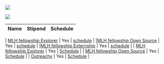 ![](https://img.shields.io/badge/-Open--source%20internship%20program's-blue)


![](https://img.shields.io/badge/-All%20programs%20list-blueviolet)

| Name                                    | Stipend |Schedule           |
|-----------------------------------------|-------------|-----------------|

| [MLH fellowship Explorer](https://fellowship.mlh.io/programs/explorer) | Yes | [schedule](https://fellowship.mlh.io/programs/explorer) |
|[MLH fellowship Open Source](https://fellowship.mlh.io/programs/open-source) | Yes | [schedule](https://fellowship.mlh.io/programs/open-source) |
|[MLH fellowship Externship](https://fellowship.mlh.io/programs/externship) | Yes | [schedule](https://fellowship.mlh.io/programs/externship) |
| [MLH fellowship Explorer](https://fellowship.mlh.io/programs/explorer) | Yes | [Schedule](https://fellowship.mlh.io/programs/explorer) |
| [MLH fellowship Open Source](https://fellowship.mlh.io/programs/open-source) | Yes | [Schedule](https://fellowship.mlh.io/programs/open-source) |
| [Outreachy](https://www.outreachy.org/) | Yes | [Schedule](https://www.outreachy.org/docs/applicant/#outreachy-schedule) |

